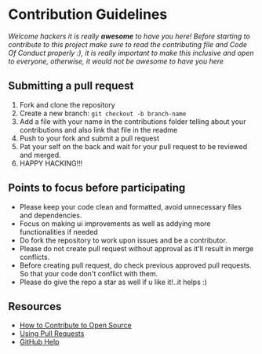 # Contribution Guidelines

_Welcome hackers it is really **awesome** to have you here! Before starting to contribute to this project make sure to read the contributing file and 
Code Of Conduct properly :), it is really important to make this inclusive and open to everyone, otherwise, it would not be awesome to have you here_

## Submitting a pull request

1. Fork and clone the repository
2. Create a new branch: `git checkout -b branch-name`
3. Add a file with your name in the contributions folder telling about your contributions and also link that file in the readme
5. Push to your fork and submit a pull request
6. Pat your self on the back and wait for your pull request to be reviewed and merged.
7. HAPPY HACKING!!!

## Points to focus before participating

- Please keep your code clean and formatted, avoid unnecessary files and dependencies.
- Focus on making ui improvements as well as addying more functionalities if needed 
- Do fork the repository to work upon issues and be a contributor.
- Please do not create pull request without approval as it'll result in merge conflicts.
- Before creating pull request, do check previous approved pull requests. So that your code don't conflict with them.
- Please do give the repo a star as well if u like it!..it helps :)

## Resources

- [How to Contribute to Open Source](https://opensource.guide/how-to-contribute/)
- [Using Pull Requests](https://help.github.com/articles/about-pull-requests/)
- [GitHub Help](https://help.github.com)
